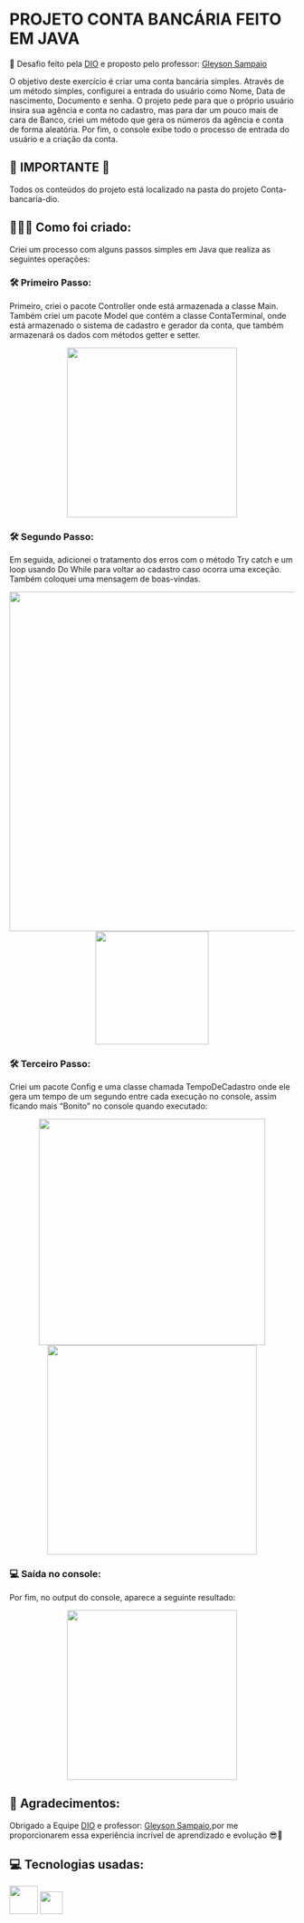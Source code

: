 # PROJETO CONTA BANCÁRIA FEITO EM JAVA
 📌 Desafio feito pela [DIO](https://www.linkedin.com/school/dio-makethechange/mycompany/verification/) e proposto pelo professor: [Gleyson Sampaio](https://www.linkedin.com/in/glysns/)

O objetivo deste exercício é criar uma conta bancária simples. Através de um método simples, configurei a entrada do usuário como Nome, Data de nascimento, Documento e senha. O projeto pede para que o próprio usuário insira sua agência e conta no cadastro, mas para dar um pouco mais de cara de Banco, criei um método que gera os números da agência e conta de forma aleatória. Por fim, o console exibe todo o processo de entrada do usuário e a criação da conta.

## **📍 IMPORTANTE 📍**
Todos os conteúdos do projeto está localizado na pasta do projeto Conta-bancaria-dio.
 
 ## 📝👨‍💻 Como foi criado:
Criei um processo com alguns passos simples em Java que realiza as seguintes operações:

###  **🛠️ Primeiro Passo:**
Primeiro, criei o pacote Controller onde está armazenada a classe Main. Também criei um pacote Model que contém a classe ContaTerminal, onde está armazenado o sistema de cadastro e gerador da conta, que também armazenará os dados com métodos getter e setter.
<div align="center">
<img src="https://github.com/EzauLira/conta-bancaria-dio/assets/149651629/34ab90f3-81f8-4ae1-82d4-120f273b442e" height="300" />
</div>

###  **🛠️ Segundo Passo:**
Em seguida, adicionei o tratamento dos erros com o método Try catch e um loop usando Do While para voltar ao cadastro caso ocorra uma exceção. Também coloquei uma mensagem de boas-vindas.
<div align="center">
<img src="https://github.com/EzauLira/conta-bancaria-dio/assets/149651629/949d2a92-2339-4434-9499-9b9bb381e02d" height="600" />
</div>
<div align="center">
<img src="https://github.com/EzauLira/conta-bancaria-dio/assets/149651629/4fd7b29b-26ed-4e22-b517-6a9486497a30" height="200" />
</div>

###  **🛠️ Terceiro Passo:**
Criei um pacote Config e uma classe chamada TempoDeCadastro onde ele gera um tempo de um segundo entre cada execução no console, assim ficando mais “Bonito” no console quando executado:
<div align="center">
<img src="https://github.com/EzauLira/conta-bancaria-dio/assets/149651629/91f029df-0cf7-4232-bbcd-82a2c137fffa" height="400" />
</div>
<div align="center">
<img src="https://github.com/EzauLira/conta-bancaria-dio/assets/149651629/26d140f0-d92e-45ee-840e-d9013e48ac91" height="370" />
</div>

### 💻 Saída no console:
Por fim, no output do console, aparece a seguinte resultado:
<div align="center">
<img src="https://github.com/EzauLira/conta-bancaria-dio/assets/149651629/fc3d85fb-71fa-44ab-8f8e-856316e53839" height="300" />
</div>

## 🤝 Agradecimentos:
Obrigado a Equipe [DIO](https://www.linkedin.com/school/dio-makethechange/mycompany/verification/) e professor: [Gleyson Sampaio](https://www.linkedin.com/in/glysns/),por me proporcionarem essa experiência incrível de aprendizado e evolução 😎🤝

## 💻 Tecnologias usadas: 
<img src="https://cdn.jsdelivr.net/gh/devicons/devicon/icons/java/java-original-wordmark.svg" width="50" height="50" />    <img src="https://github.com/EzauLira/conta-bancaria-dio/assets/149651629/867dec3f-eb0f-4746-b115-551f82ca5df3" width="40" height="40" />
